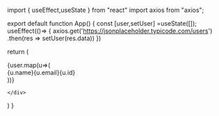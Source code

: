 import { useEffect,useState } from "react"
import axios from "axios";


export default function App() {
  const [user,setUser] =useState([]);
  useEffect(()=> {
    axios.get('https://jsonplaceholder.typicode.com/users')
    .then(res => setUser(res.data))
  })
  

  return (
    <div className="app">
      {user.map(u=>(
        <div>
          {u.name}{u.email}{u.id}
        </div>
      ))}

      

    </div>
  )
}
